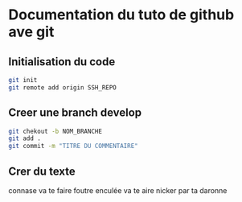 # Documentation du tuto de github ave git

## Initialisation du code

```bash
git init
git remote add origin SSH_REPO

```

## Creer une branch develop 
```bash
git chekout -b NOM_BRANCHE
git add .
git commit -m "TITRE DU COMMENTAIRE"

```
## Crer du texte 

connase va te faire foutre
enculée va te aire nicker par ta daronne